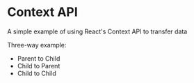 # Context API
A simple example of using React's Context API to transfer data

Three-way example:

- Parent to Child
- Child to Parent
- Child to Child